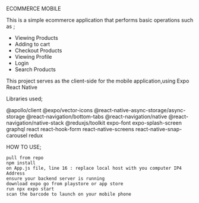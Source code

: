 ECOMMERCE MOBILE 

This is a simple ecommerce application that performs basic operations such as ;

- Viewing Products
- Adding to cart
- Checkout Products
- Viewing Profile
- Login
- Search Products

This project serves as the client-side for the mobile application,using Expo React Native

Libraries used;

@apollo/client
@expo/vector-icons
@react-native-async-storage/async-storage
@react-navigation/bottom-tabs
@react-navigation/native
@react-navigation/native-stack
@reduxjs/toolkit
expo-font
expo-splash-screen
graphql
react
react-hook-form
react-native-screens
react-native-snap-carousel
redux

HOW TO USE; 

    pull from repo
    npm install
    on App.js file, line 16 : replace local host with you computer IP4 Address
    ensure your backend server is running
    download expo go from playstore or app store
    run npx expo start
    scan the barcode to launch on your mobile phone 